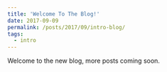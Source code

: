 ```yaml
---
title: 'Welcome To The Blog!'
date: 2017-09-09
permalink: /posts/2017/09/intro-blog/
tags:
  - intro
---
```


Welcome to the new blog, more posts coming soon.
